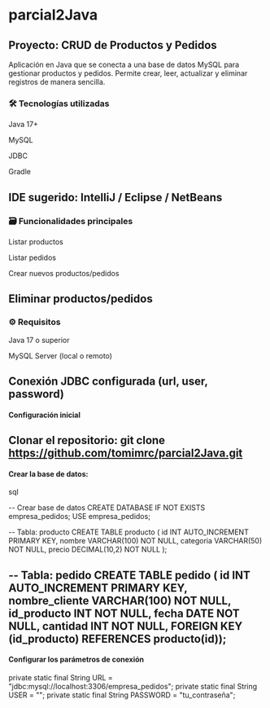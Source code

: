 # parcial2Java

## Proyecto: CRUD de Productos y Pedidos
Aplicación en Java que se conecta a una base de datos MySQL para gestionar productos y pedidos. Permite crear, leer, actualizar y eliminar registros de manera sencilla.

### 🛠 Tecnologías utilizadas
Java 17+

MySQL

JDBC

Gradle

IDE sugerido: IntelliJ / Eclipse / NetBeans
--

### 🗃️ Funcionalidades principales
Listar productos

Listar pedidos

Crear nuevos productos/pedidos

Eliminar productos/pedidos
--

### ⚙️ Requisitos
Java 17 o superior

MySQL Server (local o remoto)

Conexión JDBC configurada (url, user, password)
--

#### Configuración inicial


Clonar el repositorio:
git clone https://github.com/tomimrc/parcial2Java.git
--

#### Crear la base de datos:

sql

-- Crear base de datos
CREATE DATABASE IF NOT EXISTS empresa_pedidos;
USE empresa_pedidos;

-- Tabla: producto
CREATE TABLE producto (
    id INT AUTO_INCREMENT PRIMARY KEY,
    nombre VARCHAR(100) NOT NULL,
    categoria VARCHAR(50) NOT NULL,
    precio DECIMAL(10,2) NOT NULL
);

-- Tabla: pedido
CREATE TABLE pedido (
    id INT AUTO_INCREMENT PRIMARY KEY,
    nombre_cliente VARCHAR(100) NOT NULL,
    id_producto INT NOT NULL,
    fecha DATE NOT NULL,
    cantidad INT NOT NULL,
    FOREIGN KEY (id_producto) REFERENCES producto(id));
--

#### Configurar los parámetros de conexión 

private static final String URL = "jdbc:mysql://localhost:3306/empresa_pedidos";
private static final String USER = "";
private static final String PASSWORD = "tu_contraseña";
